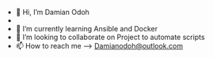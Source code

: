 - 👋 Hi, I’m Damian Odoh
-
- 🌱 I’m currently learning Ansible and Docker
- 💞️ I’m looking to collaborate on Project to automate scripts 
- 📫 How to reach me --> Damianodoh@outlook.com

<!---
codeddamian/codeddamian is a ✨ special ✨ repository because its `README.md` (this file) appears on your GitHub profile.
You can click the Preview link to take a look at your changes.
--->
